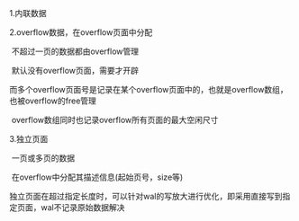 1.内联数据

2.overflow数据，在overflow页面中分配

​	不超过一页的数据都由overflow管理

​	默认没有overflow页面，需要才开辟

​	而多个overflow页面号是记录在某个overflow页面中的，也就是overflow数组，也被overflow的free管理

​	overflow数组同时也记录overflow所有页面的最大空闲尺寸

3.独立页面

​	一页或多页的数据		

​	在overflow中分配其描述信息(起始页号，size等)

​	独立页面在超过指定长度时，可以针对wal的写放大进行优化，即采用直接写到指定页面，wal不记录原始数据解决